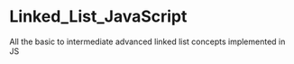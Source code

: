 # Linked_List_JavaScript
All the basic to intermediate advanced linked list concepts implemented in JS
